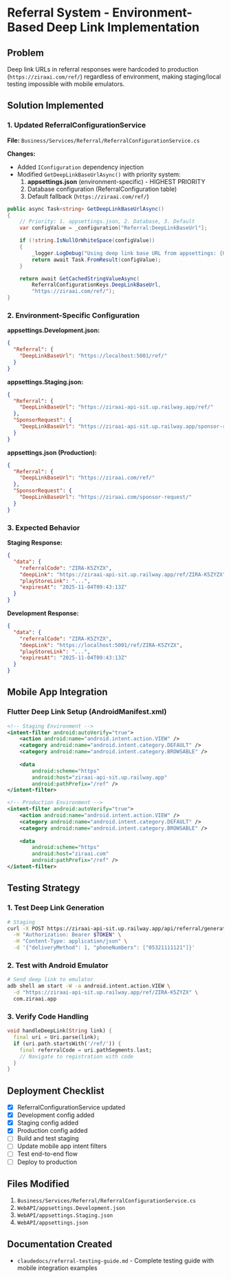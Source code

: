 # Referral System - Environment-Based Deep Link Implementation

## Problem
Deep link URLs in referral responses were hardcoded to production (`https://ziraai.com/ref/`) regardless of environment, making staging/local testing impossible with mobile emulators.

## Solution Implemented

### 1. Updated ReferralConfigurationService
**File:** `Business/Services/Referral/ReferralConfigurationService.cs`

**Changes:**
- Added `IConfiguration` dependency injection
- Modified `GetDeepLinkBaseUrlAsync()` with priority system:
  1. **appsettings.json** (environment-specific) - HIGHEST PRIORITY
  2. Database configuration (ReferralConfiguration table)
  3. Default fallback (`https://ziraai.com/ref/`)

```csharp
public async Task<string> GetDeepLinkBaseUrlAsync()
{
    // Priority: 1. appsettings.json, 2. Database, 3. Default
    var configValue = _configuration["Referral:DeepLinkBaseUrl"];

    if (!string.IsNullOrWhiteSpace(configValue))
    {
        _logger.LogDebug("Using deep link base URL from appsettings: {Url}", configValue);
        return await Task.FromResult(configValue);
    }

    return await GetCachedStringValueAsync(
        ReferralConfigurationKeys.DeepLinkBaseUrl,
        "https://ziraai.com/ref/");
}
```

### 2. Environment-Specific Configuration

**appsettings.Development.json:**
```json
{
  "Referral": {
    "DeepLinkBaseUrl": "https://localhost:5001/ref/"
  }
}
```

**appsettings.Staging.json:**
```json
{
  "Referral": {
    "DeepLinkBaseUrl": "https://ziraai-api-sit.up.railway.app/ref/"
  },
  "SponsorRequest": {
    "DeepLinkBaseUrl": "https://ziraai-api-sit.up.railway.app/sponsor-request/"
  }
}
```

**appsettings.json (Production):**
```json
{
  "Referral": {
    "DeepLinkBaseUrl": "https://ziraai.com/ref/"
  },
  "SponsorRequest": {
    "DeepLinkBaseUrl": "https://ziraai.com/sponsor-request/"
  }
}
```

### 3. Expected Behavior

**Staging Response:**
```json
{
  "data": {
    "referralCode": "ZIRA-K5ZYZX",
    "deepLink": "https://ziraai-api-sit.up.railway.app/ref/ZIRA-K5ZYZX",
    "playStoreLink": "...",
    "expiresAt": "2025-11-04T09:43:13Z"
  }
}
```

**Development Response:**
```json
{
  "data": {
    "referralCode": "ZIRA-K5ZYZX",
    "deepLink": "https://localhost:5001/ref/ZIRA-K5ZYZX",
    "playStoreLink": "...",
    "expiresAt": "2025-11-04T09:43:13Z"
  }
}
```

## Mobile App Integration

### Flutter Deep Link Setup (AndroidManifest.xml)

```xml
<!-- Staging Environment -->
<intent-filter android:autoVerify="true">
    <action android:name="android.intent.action.VIEW" />
    <category android:name="android.intent.category.DEFAULT" />
    <category android:name="android.intent.category.BROWSABLE" />
    
    <data
        android:scheme="https"
        android:host="ziraai-api-sit.up.railway.app"
        android:pathPrefix="/ref" />
</intent-filter>

<!-- Production Environment -->
<intent-filter android:autoVerify="true">
    <action android:name="android.intent.action.VIEW" />
    <category android:name="android.intent.category.DEFAULT" />
    <category android:name="android.intent.category.BROWSABLE" />
    
    <data
        android:scheme="https"
        android:host="ziraai.com"
        android:pathPrefix="/ref" />
</intent-filter>
```

## Testing Strategy

### 1. Test Deep Link Generation
```bash
# Staging
curl -X POST https://ziraai-api-sit.up.railway.app/api/referral/generate \
  -H "Authorization: Bearer $TOKEN" \
  -H "Content-Type: application/json" \
  -d '{"deliveryMethod": 1, "phoneNumbers": ["05321111121"]}'
```

### 2. Test with Android Emulator
```bash
# Send deep link to emulator
adb shell am start -W -a android.intent.action.VIEW \
  -d "https://ziraai-api-sit.up.railway.app/ref/ZIRA-K5ZYZX" \
  com.ziraai.app
```

### 3. Verify Code Handling
```dart
void handleDeepLink(String link) {
  final uri = Uri.parse(link);
  if (uri.path.startsWith('/ref/')) {
    final referralCode = uri.pathSegments.last;
    // Navigate to registration with code
  }
}
```

## Deployment Checklist

- [x] ReferralConfigurationService updated
- [x] Development config added
- [x] Staging config added
- [x] Production config added
- [ ] Build and test staging
- [ ] Update mobile app intent filters
- [ ] Test end-to-end flow
- [ ] Deploy to production

## Files Modified
1. `Business/Services/Referral/ReferralConfigurationService.cs`
2. `WebAPI/appsettings.Development.json`
3. `WebAPI/appsettings.Staging.json`
4. `WebAPI/appsettings.json`

## Documentation Created
- `claudedocs/referral-testing-guide.md` - Complete testing guide with mobile integration examples
